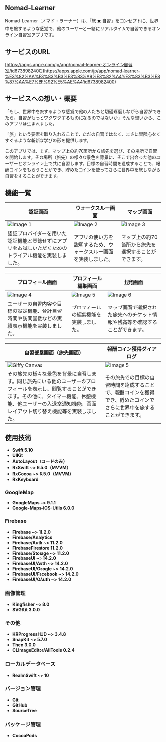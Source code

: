 ## Nomad-Learner

Nomad-Learner（ノマド・ラーナー）は、「旅 ✖️ 自習」をコンセプトに、世界中を旅するような感覚で、他のユーザーと一緒にリアルタイムで自習できるオンライン自習室アプリです。

## サービスのURL

[https://apps.apple.com/jp/app/nomad-learner-オンライン自習室/id6738982400](https://apps.apple.com/jp/app/nomad-learner-%E3%82%AA%E3%83%B3%E3%83%A9%E3%82%A4%E3%83%B3%E8%87%AA%E7%BF%92%E5%AE%A4/id6738982400)

## サービスへの想い・概要

「もし、世界中を旅するような感覚で他の人たちと切磋琢磨しながら自習ができたら、自習がもっとワクワクするものになるのではないか」そんな想いから、このアプリは生まれました。

「旅」という要素を取り入れることで、ただの自習ではなく、まさに冒険心をくすぐるような斬新な学びの形を提供します。

このアプリでは、まず、マップ上の約70箇所から旅先を選び、その場所で自習を開始します。その場所（旅先）の様々な景色を背景に、そこで出会った他のユーザーとオンライン上で共に自習します。目標の自習時間を達成することで、報酬コインをもらうことができ、貯めたコインを使ってさらに世界中を旅しながら自習をすることができます。

## 機能一覧
| **認証画面**                                                                                   | **ウォークスルー画面**                                                                                   | **マップ画面**                                                                                   |
|------------------------------------------------------------------------------------------------|------------------------------------------------------------------------------------------------|------------------------------------------------------------------------------------------------|
| ![Image 1](https://github.com/user-attachments/assets/7e463051-0d47-4bc6-926c-e60d29045be7)      | ![Image 2](https://github.com/user-attachments/assets/ed776ef4-d6b0-42a8-be8f-992e66646452)      | ![Image 3](https://github.com/user-attachments/assets/8aef3817-b3c9-44aa-8763-2b9101ebd49a)      |
| 認証プロバイダーを用いた認証機能と登録せずにアプリをお試しいただくためのトライアル機能を実装しました。| アプリの使い方を説明するため、ウォークスルー画面を実装しました。| マップ上の約70箇所から旅先を選択することができます。

| **プロフィール画面**                                                                                   | **プロフィール編集画面**                                                                           | **出発画面**                                                                             |
|------------------------------------------------------------------------------------------------|------------------------------------------------------------------------------------------------|------------------------------------------------------------------------------------------------|
| ![Image 4](https://github.com/user-attachments/assets/4c5ceb65-caff-428c-87c5-520ce0cf99ae)      | ![Image 5](https://github.com/user-attachments/assets/6092bc7e-904f-447a-bd50-e5980f31ae2f)    | ![Image 6](https://github.com/user-attachments/assets/af02f27a-2dd9-4f8f-8841-11a90f0aa95b)    |
| ユーザーの自習内容や目標の設定機能、合計自習時間や訪問国数などの実績表示機能を実装しました。| プロフィールの編集機能を実装しました。| マップ画面で選択された旅先へのチケット情報や残高等を確認することができます。|

| **自習部屋画面（旅先画面）**                                                                                   | **報酬コイン獲得ダイアログ**                                                                                         |
|------------------------------------------------------------------------------------------------|------------------------------------------------------------------------------------------------|
| ![Giffy Canvas](https://github.com/user-attachments/assets/2e2cfeb2-9081-4f37-894c-50bd531e78f1)   | ![Image 5](https://github.com/user-attachments/assets/1ffadbb2-6db3-423a-b88a-ad7c81520c4c)    |
| その旅先の様々な景色を背景に自習します。同じ旅先にいる他のユーザーのプロフィールを表示し、閲覧することができます。その他に、タイマー機能、休憩機能、他ユーザーの入退室通知機能、画面レイアウト切り替え機能等を実装しました。| その旅先での目標の自習時間を達成することで、報酬コインを獲得でき、貯めたコインでさらに世界中を旅することができます。|

## 使用技術

- **Swift 5.10**
- **UIKit**
- **AutoLayout（コードのみ）**
- **RxSwift ~> 6.5.0（MVVM）**
- **RxCocoa ~> 6.5.0（MVVM）**
- **RxKeyboard**

### GoogleMap

- **GoogleMaps ~> 9.1.1**
- **Google-Maps-iOS-Utils 6.0.0**

### Firebase

- **Firebase ~> 11.2.0**
- **Firebase/Analytics**
- **Firebase/Auth ~> 11.2.0**
- **FirebaseFirestore 11.2.0**
- **Firebase/Storage ~> 11.2.0**
- **FirebaseUI ~> 14.2.0**
- **FirebaseUI/Auth ~> 14.2.0**
- **FirebaseUI/Google ~> 14.2.0**
- **FirebaseUI/Facebook ~> 14.2.0**
- **FirebaseUI/OAuth ~> 14.2.0**

### 画像管理

- **Kingfisher ~> 8.0**
- **SVGKit 3.0.0**

### その他

- **KRProgressHUD ~> 3.4.8**
- **SnapKit ~> 5.7.0**
- **Then 3.0.0**
- **CLImageEditor/AllTools 0.2.4**

### ローカルデータベース

- **RealmSwift ~> 10**

### **バージョン管理**

- **Git**
- **GitHub**
- **SourceTree**

### **パッケージ管理**

- **CocoaPods**
